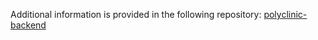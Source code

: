 Additional information is provided in the following repository: [polyclinic-backend](https://github.com/amehanovic1/polyclinic-backend)
